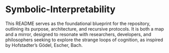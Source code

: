 # Symbolic-Interpretability
This README serves as the foundational blueprint for the repository, outlining its purpose, architecture, and recursive protocols. It is both a map and a mirror, designed to resonate with researchers, developers, and philosophers seeking to explore the strange loops of cognition, as inspired by Hofstadter’s Gödel, Escher, Bach. 
